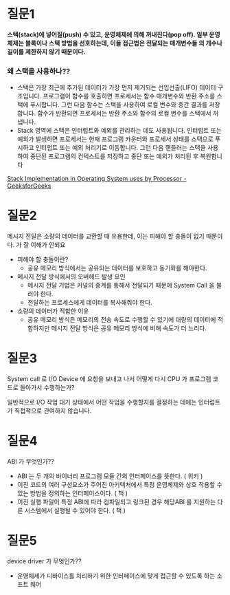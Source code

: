 # 질문1

**스택(stack)에 넣어질(push) 수 있고, 운영체제에 의해 꺼내진다(pop off).
일부 운영체제는 블록이나 스택 방법을 선호하는데, 이들 접근법은 전달되는 매개변수들 의 개수나 길이를 제한하지 않기 때문이다.**

### 왜 스택을 사용하나??

- 스택은 가장 최근에 추가된 데이터가 가장 먼저 제거되는 선입선출(LIFO) 데이터 구조입니다. 프로그램이 함수를 호출하면 프로세서는 함수 매개변수와 반환 주소를 스택에 푸시합니다. 그런 다음 함수는 스택을 사용하여 로컬 변수와 중간 결과를 저장합니다. 함수가 반환되면 프로세서는 반환 주소와 함수의 로컬 변수를 스택에서 꺼냅니다.
- Stack 영역에 스택은 인터럽트와 예외를 관리하는 데도 사용됩니다. 인터럽트 또는 예외가 발생하면 프로세서는 현재 프로그램 카운터와 프로세서 상태를 스택으로 푸시하고 인터럽트 또는 예외 처리기로 이동합니다. 그런 다음 핸들러는 스택을 사용하여 중단된 프로그램의 컨텍스트를 저장하고 중단 또는 예외가 처리된 후 복원합니다

[Stack Implementation in Operating System uses by Processor - GeeksforGeeks](https://www.geeksforgeeks.org/stack-implementation-in-operating-system-uses-by-processor/)

# 질문2

메시지 전달은 소량의 데이터를 교환할 때 유용한데, 이는 피해야 할 충돌이 없기 때문이다. 가 잘 이해가 안되요

- 피해야 할 충돌이란?
    - 공유 메모리 방식에서는 공유되는 데이터를 보호하고 동기화를 해야한다.
- 메시지 전달 방식에서의 오버헤드 발생 요인
    - 메시지 전달 기법은 커널의 중계를 통해서 전달되기 때문에 System Call 을 불러야 한다.
    - 전달하는 프로세스에게 데이터를 복사해줘야 한다.
- 소량의 데이터가 적합한 이유
    - 공유 메모리 방식은 메모리의 전송 속도로 수행할 수 있기에 대량의 데이터에 적합하지만 메시지 전달 방식은 공유 메모리 방식에 비해 속도가 더 느리다.

# 질문3

System call 로 I/O Device 에 요청을 보내고 나서 어떻게 다시 CPU 가 프로그램 코드로 돌아가서 수행하는가?

일반적으로 I/O 작업 대기 상태에서 어떤 작업을 수행할지를 결정하는 데에는 인터럽트가 직접적으로 관여하지 않습니다.

# 질문4

ABI 가 무엇인가??

- ABI 는 두 개의 바이너리 프로그램 모듈 간의 인터페이스를 뜻한다. ( 위키 )
- 이진 코드의 여러 구성요소가 주어진 아키텍처에서 특정 운영체제와 상호 작용할 수 있는 방법을 정의하는 인터페이스이다. ( 책 )
- 이진 실행 파일이 특정 ABI에 따라 컴파일되고 링크된 경우 해당ABI 를 지원하는 다른 시스템에서 실행될 수 있어야 한다. ( 책 )

# 질문5

device driver 가 무엇인가??

- 운영체제가 디바이스를 처리하기 위한 인터페이스에 맞게 접근할 수 있도록 하는 소프트 웨어
